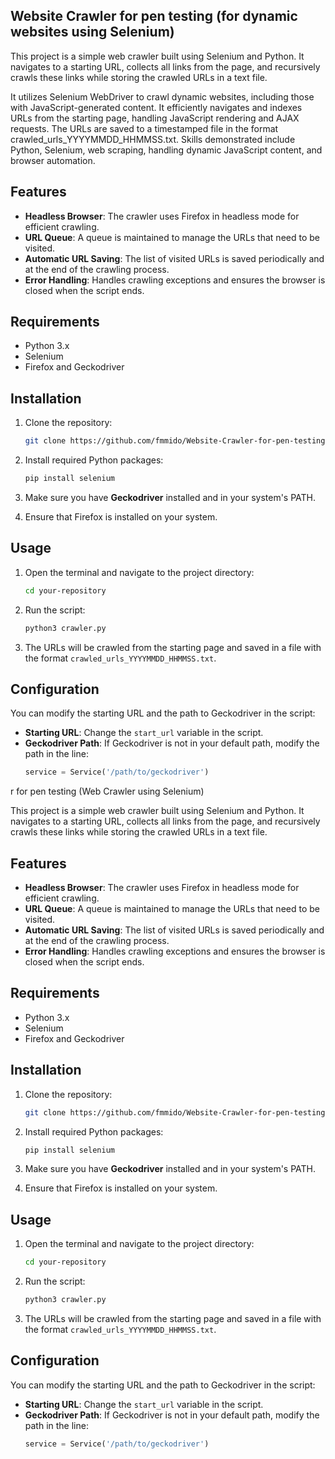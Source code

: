 ## Website Crawler for pen testing (for dynamic websites using Selenium)

This project is a simple web crawler built using Selenium and Python. It navigates to a starting URL, collects all links from the page, and recursively crawls these links while storing the crawled URLs in a text file.

It utilizes Selenium WebDriver to crawl dynamic websites, including those with JavaScript-generated content. It efficiently navigates and indexes URLs from the starting page, handling JavaScript rendering and AJAX requests. The URLs are saved to a timestamped file in the format crawled_urls_YYYYMMDD_HHMMSS.txt. Skills demonstrated include Python, Selenium, web scraping, handling dynamic JavaScript content, and browser automation.

## Features

- **Headless Browser**: The crawler uses Firefox in headless mode for efficient crawling.
- **URL Queue**: A queue is maintained to manage the URLs that need to be visited.
- **Automatic URL Saving**: The list of visited URLs is saved periodically and at the end of the crawling process.
- **Error Handling**: Handles crawling exceptions and ensures the browser is closed when the script ends.

## Requirements

- Python 3.x
- Selenium
- Firefox and Geckodriver

## Installation

1. Clone the repository:
    ```bash
    git clone https://github.com/fmmido/Website-Crawler-for-pen-testing.git
    ```

2. Install required Python packages:
    ```bash
    pip install selenium
    ```

3. Make sure you have **Geckodriver** installed and in your system's PATH.

4. Ensure that Firefox is installed on your system.

## Usage

1. Open the terminal and navigate to the project directory:
    ```bash
    cd your-repository
    ```

2. Run the script:
    ```bash
    python3 crawler.py
    ```

3. The URLs will be crawled from the starting page and saved in a file with the format `crawled_urls_YYYYMMDD_HHMMSS.txt`.

## Configuration

You can modify the starting URL and the path to Geckodriver in the script:
- **Starting URL**: Change the `start_url` variable in the script.
- **Geckodriver Path**: If Geckodriver is not in your default path, modify the path in the line:
  ```python
  service = Service('/path/to/geckodriver')
r for pen testing (Web Crawler using Selenium)

This project is a simple web crawler built using Selenium and Python. It navigates to a starting URL, collects all links from the page, and recursively crawls these links while storing the crawled URLs in a text file.

## Features

- **Headless Browser**: The crawler uses Firefox in headless mode for efficient crawling.
- **URL Queue**: A queue is maintained to manage the URLs that need to be visited.
- **Automatic URL Saving**: The list of visited URLs is saved periodically and at the end of the crawling process.
- **Error Handling**: Handles crawling exceptions and ensures the browser is closed when the script ends.

## Requirements

- Python 3.x
- Selenium
- Firefox and Geckodriver

## Installation

1. Clone the repository:
    ```bash
    git clone https://github.com/fmmido/Website-Crawler-for-pen-testing.git
    ```

2. Install required Python packages:
    ```bash
    pip install selenium
    ```

3. Make sure you have **Geckodriver** installed and in your system's PATH.

4. Ensure that Firefox is installed on your system.

## Usage

1. Open the terminal and navigate to the project directory:
    ```bash
    cd your-repository
    ```

2. Run the script:
    ```bash
    python3 crawler.py
    ```

3. The URLs will be crawled from the starting page and saved in a file with the format `crawled_urls_YYYYMMDD_HHMMSS.txt`.

## Configuration

You can modify the starting URL and the path to Geckodriver in the script:
- **Starting URL**: Change the `start_url` variable in the script.
- **Geckodriver Path**: If Geckodriver is not in your default path, modify the path in the line:
  ```python
  service = Service('/path/to/geckodriver')
